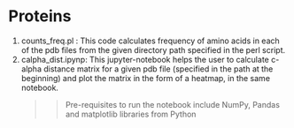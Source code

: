 # Proteins
1. counts_freq.pl : This code calculates frequency of amino acids in each of the pdb files from the given directory path specified in the perl script.
2. calpha_dist.ipynp: This jupyter-notebook helps the user to calculate c-alpha distance matrix for a given pdb file (specified in the path at the beginning) and plot the matrix in the form of a heatmap, in the same notebook.
   >> Pre-requisites to run the notebook include NumPy, Pandas and matplotlib libraries from Python  
                       
